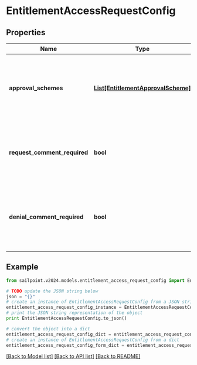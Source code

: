 # EntitlementAccessRequestConfig


## Properties

Name | Type | Description | Notes
------------ | ------------- | ------------- | -------------
**approval_schemes** | [**List[EntitlementApprovalScheme]**](EntitlementApprovalScheme.md) | Ordered list of approval steps for the access request. Empty when no approval is required. | [optional] 
**request_comment_required** | **bool** | If the requester must provide a comment during access request. | [optional] [default to False]
**denial_comment_required** | **bool** | If the reviewer must provide a comment when denying the access request. | [optional] [default to False]

## Example

```python
from sailpoint.v2024.models.entitlement_access_request_config import EntitlementAccessRequestConfig

# TODO update the JSON string below
json = "{}"
# create an instance of EntitlementAccessRequestConfig from a JSON string
entitlement_access_request_config_instance = EntitlementAccessRequestConfig.from_json(json)
# print the JSON string representation of the object
print EntitlementAccessRequestConfig.to_json()

# convert the object into a dict
entitlement_access_request_config_dict = entitlement_access_request_config_instance.to_dict()
# create an instance of EntitlementAccessRequestConfig from a dict
entitlement_access_request_config_form_dict = entitlement_access_request_config.from_dict(entitlement_access_request_config_dict)
```
[[Back to Model list]](../README.md#documentation-for-models) [[Back to API list]](../README.md#documentation-for-api-endpoints) [[Back to README]](../README.md)


